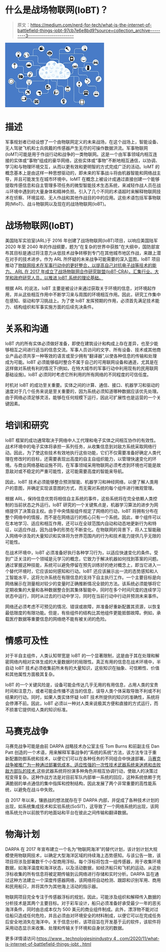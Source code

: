 # 什么是战场物联网(IoBT)？

> 原文：<https://medium.com/nerd-for-tech/what-is-the-internet-of-battlefield-things-iobt-97cb7e6e8bd9?source=collection_archive---------3----------------------->

![](img/8197cdd5f0e51f310f95dc18422cc9ab.png)

# 描述

军事规划者已经设想了一个由物联网定义的未来战场，在这个战场上，智能设备、无人驾驶飞机和士兵佩戴的传感器产生无尽的可操作数据洪流。军事物联网(IoMT)可能是用于作战行动和战争的一类物联网。这是一个由军事领域内相互连接的实体或“事物”组成的豪华网络，这些实体或“事物”不断地相互通信，以协调、学习和与物理环境交互，从而以更有效和更明智的方式完成广泛的活动。IoMT 的概念基本上是由这样一种思想驱动的，即未来的军事战斗将由机器智能和网络战主导，并且可能发生在城市环境中。IoMT 在概念上被设计成通过直接创建一个能够提取传感信息和自主管理多项任务的微型智能技术生态系统，来减轻作战人员在战斗环境中遇到的大量身体和精神负担。引入了几个不同的术语超时来解释物联网技术在侦察、环境监视、无人作战和其他作战目的中的应用。这些术语包括军事物联网(MIoT)、战斗物联网以及现在的战场物联网(IoBT)。

# 战场物联网(IoBT)

美国陆军实验室(ARL)于 2016 年创建了战场物联网(IoBT)项目，以响应美国陆军 2020 年至 2040 年的作战纲要，题为“在复杂的世界中获胜”在大纲中，国防部宣布其目标是通过将注意力从低技术战争转移到专门在其他城市地区作战，来跟上潜在对手的技术进步。作为 ARL 所怀疑的未来战争可能需要的深入蓝图，IoBT 项目推动了[物联网技术在军事行动中的更好整合，以提高自己对抗电子战等技术的能力。
ARL 在 2017 年成立了战场物联网合作研究联盟(IoBT-CRA)，汇集行业、大学和政府研究人员，以推进 IoBT 系统的理论基础。](https://www.technologiesinindustry4.com/)

根据 ARL 的说法，IoBT 主要是被设计来通过获取关于环境的信息，对环境起作用，并从这些相互作用中不断学习来与周围的环境相互作用。因此，研究工作集中在感知、驱动和学习挑战上。为了使 IoBT 发挥预期的作用，必须首先满足技术能力、结构组织和军事实施方面的后续先决条件。

# 关系和沟通

IoBT 内的所有实体必须做好准备，即使在建筑设计和构成上存在差异，也至少能够相互之间进行适当的信息交流。军事人员访问的文字、所有设备、技术或其他商业产品必须共享一种等效的语言或至少拥有“翻译器”,以使各种信息的传输和处理成为可能。IoBT 必须能够临时整合不属于自己的可用联网设备和通道，尤其是在这样做对系统有利的情况下(例如，在特大城市的军事行动中利用现有的民用联网基础设施)。IoBT 必须同时考虑它所利用的所有网络的不同程度的可信任度。

时机对 IoBT 的成功至关重要。实体之间的计算、通信、接口、机器学习和驱动的速度对于几个任务来说是至关重要的，因为系统必须知道哪种数据应该优先处理。由于网络必须足够灵活，能够在任何规模下运行，因此可扩展性也是运营的一个关键因素。

# 培训和研究

IoBT 框架的成功通常取决于网络中人工代理和电子实体之间相互协作的有效性。战术环境中的电子实体将承担一系列任务，从收集信息到对敌方系统采取网络行动。因此，为了使这些技术有效地执行这些功能，它们不仅需要准备好确定人类代理在修改时的目标，还需要表现出高度的自主自组织能力，以管理快速变化的环境。与商业网络基础设施不同，在军事领域采用物联网必须考虑到环境也可能是故意敌对或不稳定的严重可能性，这可能需要高度的智能来导航。

因此，IoBT 技术必须能够整合预测智能、机器学习和神经网络，以便了解人类用户的意图，并确定实现该意图的方式，而无需对系统的每个组件进行微观管理。

根据 ARL，保持信息优势将相信自主系统的事件，这些系统将在完全依赖人类控制的当前状态之外运行。IoBT 研究的一个关键焦点是，机器学习算法的进步为网络提供了决策自主权。由于中央情报组件规定了网络的行动，IoBT 将拥有分布在整个网络中的情报，而不是在网络运行的核心只有一个系统。因此，单个组件可以在本地学习、适应和相互作用，还可以在全球范围内自动和动态地更新行为和特征，以适应作战，因为战争的形势在不断变化。在物联网的背景下，将人工智能融入网络中涉及的大量知识和实体将为世界范围内的行为和技术能力提供几乎无限的可能性。

在战术环境中，IoBT 必须准备好执行各种学习行为，以适应快速变化的条件。受到广泛关注的一个领域是元学习的概念，它致力于解决机器如何找到答案的问题。通过掌握这种技能，系统可以避免停留在预先训练好的绝对概念上，即当它进入一个替代环境时，它应该如何感知和行动。IoBT 还应该展示出一流的态势感知和人工智能水平，这将允许系统在有限信息的支持下自主执行工作。一个主要目标是向网络展示在测量相对较少的变量时正确推断情况全貌的方法。该系统必须能够将它定期收集的大量和各种数据整合到其集体智能中，同时在多个时间尺度的连续学习状态中运行，同时从过去的行动中学习，同时在当前行动中行动并预测未来事件。

网络还必须考虑不可预见的情况、错误或故障，并准备好重新配置其资源，以恢复最低限度的有限功能。但是，有些组件的结构比其他组件更能抵御故障。例如，承载医疗数据等重要信息的网络绝不能有被关闭的危险。

# 情感可及性

对于半自主组件，人类认知带宽是 IoBT 的一个显著限制，这是由于其在处理和解密网络内相对实体生成的大量数据时的局限性。真正有用的信息在战术环境中，半自动 IoBT 技术必须收集前所未有的大量知识，这些知识在抽象、可信赖性、价值和其他属性方面极其复杂。

IoBT 的一个关键风险是，设备可能会传达几乎无用的有用信息，占用人类的宝贵时间和注意力，或者可能会传播不适当的信息，误导人类个体采取导致不利或不利结果的行动。同时，如果人类实体怀疑 IoBT 技术所提供的知识的准确性，系统将会停滞不前。因此，IoBT 必须以一种对人类来说极其方便和直接的方式运行，而不损害它提供给人类的知识标准。

# 马赛克战争

马赛克战争可能是由前 DARPA 战略技术办公室主任 Tom Burns 和前副主任 Dan Patt 创造的一个术语，用来解释军事战争的“系统的系统”方法，该方法专注于重新配置防御系统和技术，以便它们可以在各种任务的不同组合中快速部署。[马赛克战争被推广为一种通过部署低成本、适应性强的一次性技术武器系统来迷惑和击败敌方部队的技术](https://www.technologiesinindustry4.com/),这些武器系统将扮演多种角色并相互协调行动，使敌人的决策过程变得复杂。这种作战方法是对目前军队内部单一系统的回应，这种系统依赖于充满脆弱的单点通信的集中指挥和控制结构，因此发展了两个非常重要的高性能系统，以避免在战斗中失败。

自 2017 年以来，镶嵌战的想法就存在于 DARPA 内部，并促成了各种技术计划的出现，如系统集成技术和实验系统(SoSIT)，这导致了一个网络系统的出现，该网络系统允许以前脱节的地面站和平台在彼此之间传输和翻译数据。

# 物海计划

DARPA 在 2017 年宣布建立一个名为“物联网海洋”的替代计划，该计划计划大规模使用物联网技术，以确定大型海洋区域的持续海上态势感知。与该公告一致，该项目将涉及部署数千个小型商用浮标。每个浮标将包含一组传感器，用于收集环境数据，如海洋温度和海洋状态，以及活动数据，如经济船只和飞机的运动。从这些浮标收集的所有信息将被定期传输到云网络进行存储和实时分析。DARPA 旨在通过这种方法建立一个深度传感器网络，该网络将自动检测、跟踪和识别军用、商用和民用船只，并将其作为其他海上活动的指示器。

物联网项目完全专注于传感器浮标的规划，因此，可能涉及组织和解释传入数据的分析技术是其两个主要目标。对于彩车设计，船只必须准备好承受最少一年的恶劣海洋条件，同时由总成本仅为 500 美元的商业组件制成。此外，漂浮物不能对过往船只造成任何危险，并且必须由对环境安全的材料制成，以便它可以在完成任务后安全地消失在海洋中。关于信息分析，该项目旨在开发基于云的软件，该软件将采用动态显示来收集、处理和传输关于环境和自身状况的数据。

更多详情请访问:[https://www . technologiesinindustry 4 . com/2020/11/what-is-internet-of-battlefield-things-iobt . html](https://www.technologiesinindustry4.com/2020/11/what-is-internet-of-battlefield-things-iobt.html)